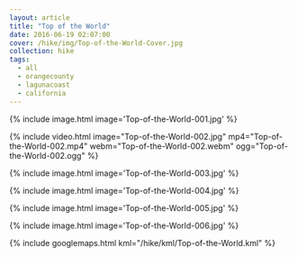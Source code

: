 ```yaml
---
layout: article
title: "Top of the World"
date: 2016-06-19 02:07:00
cover: /hike/img/Top-of-the-World-Cover.jpg
collection: hike
tags:
  - all
  - orangecounty
  - lagunacoast
  - california
---
```


{% include image.html image='Top-of-the-World-001.jpg' %}

{% include video.html image="Top-of-the-World-002.jpg" mp4="Top-of-the-World-002.mp4" webm="Top-of-the-World-002.webm" ogg="Top-of-the-World-002.ogg" %}

{% include image.html image='Top-of-the-World-003.jpg' %}

{% include image.html image='Top-of-the-World-004.jpg' %}

{% include image.html image='Top-of-the-World-005.jpg' %}

{% include image.html image='Top-of-the-World-006.jpg' %}

<!--more-->

{% include googlemaps.html kml="/hike/kml/Top-of-the-World.kml" %}
